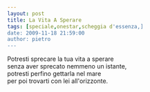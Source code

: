 ```yaml
---
layout: post
title: La Vita A Sperare
tags: [speciale,onestar,scheggia d'essenza,]
date: 2009-11-18 21:59:00
author: pietro
---
```

Potresti sprecare la tua vita a sperare<br/>senza aver sprecato nemmeno un istante,<br/>potresti perfino gettarla nel mare<br/>per poi trovarti con lei all'orizzonte.
